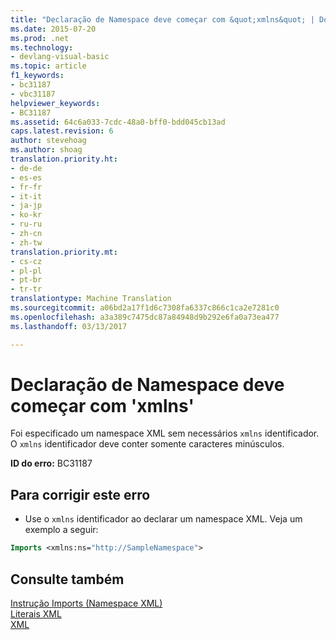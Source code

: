 ```yaml
---
title: "Declaração de Namespace deve começar com &quot;xmlns&quot; | Documentos do Microsoft"
ms.date: 2015-07-20
ms.prod: .net
ms.technology:
- devlang-visual-basic
ms.topic: article
f1_keywords:
- bc31187
- vbc31187
helpviewer_keywords:
- BC31187
ms.assetid: 64c6a033-7cdc-48a0-bff0-bdd045cb13ad
caps.latest.revision: 6
author: stevehoag
ms.author: shoag
translation.priority.ht:
- de-de
- es-es
- fr-fr
- it-it
- ja-jp
- ko-kr
- ru-ru
- zh-cn
- zh-tw
translation.priority.mt:
- cs-cz
- pl-pl
- pt-br
- tr-tr
translationtype: Machine Translation
ms.sourcegitcommit: a06bd2a17f1d6c7308fa6337c866c1ca2e7281c0
ms.openlocfilehash: a3a389c7475dc87a84948d9b292e6fa0a73ea477
ms.lasthandoff: 03/13/2017

---
```

# <a name="namespace-declaration-must-start-with-39xmlns39"></a>Declaração de Namespace deve começar com 'xmlns'
Foi especificado um namespace XML sem necessários `xmlns` identificador. O `xmlns` identificador deve conter somente caracteres minúsculos.  
  
 **ID do erro:** BC31187  
  
## <a name="to-correct-this-error"></a>Para corrigir este erro  
  
-   Use o `xmlns` identificador ao declarar um namespace XML. Veja um exemplo a seguir:  
  
```vb  
Imports <xmlns:ns="http://SampleNamespace">  
```  
  
## <a name="see-also"></a>Consulte também  
 [Instrução Imports (Namespace XML)](../../visual-basic/language-reference/statements/imports-statement-xml-namespace.md)   
 [Literais XML](../../visual-basic/language-reference/xml-literals/index.md)   
 [XML](../../visual-basic/programming-guide/language-features/xml/index.md)
